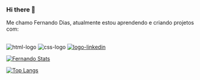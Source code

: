 ### Hi there 👋

Me chamo Fernando Dias, atualmente estou aprendendo e criando projetos com:
<br>
<br>
 
<img src="https://img.shields.io/badge/HTML5-E34F26?style=for-the-badge&logo=html5&logoColor=white" alt="html-logo" />
<img src="https://img.shields.io/badge/CSS3-1572B6?style=for-the-badge&logo=css3&logoColor=white" alt="css-logo" />
<a href="https://www.linkedin.com/in/fernando-dias-61709867/"><img src="https://img.shields.io/badge/LinkedIn-0077B5?style=for-the-badge&logo=linkedin&logoColor=white" alt="logo-linkedin"/></a>


[![Fernando Stats](https://github-readme-stats.vercel.app/api?username=ferodias)](https://github.com/anuraghazra/github-readme-stats)

[![Top Langs](https://github-readme-stats.vercel.app/api/top-langs/?username=ferodias)](https://github.com/anuraghazra/github-readme-stats)
